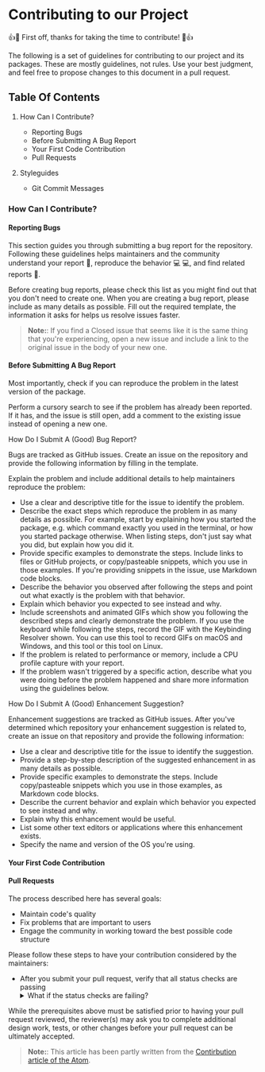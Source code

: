 # Contributing to our Project

👍🎉 First off, thanks for taking the time to contribute! 🎉👍

The following is a set of guidelines for contributing to our project and its packages. These are mostly guidelines, not rules. Use your best judgment, and feel free to propose changes to this document in a pull request.

## Table Of Contents

1. How Can I Contribute?

    * Reporting Bugs 
    * Before Submitting A Bug Report
    * Your First Code Contribution 
    * Pull Requests 

2. Styleguides

    * Git Commit Messages 
    
  ### How Can I Contribute?
#### Reporting Bugs

This section guides you through submitting a bug report for the repository. Following these guidelines helps maintainers and the community understand your report 📝, reproduce the behavior 💻 💻, and find related reports 🔎.

Before creating bug reports, please check this list as you might find out that you don't need to create one. When you are creating a bug report, please include as many details as possible. Fill out the required template, the information it asks for helps us resolve issues faster.

> **Note:**: If you find a Closed issue that seems like it is the same thing that you're experiencing, open a new issue and include a link to the original issue in the body of your new one.

#### Before Submitting A Bug Report

Most importantly, check if you can reproduce the problem in the latest version of the package.

Perform a cursory search to see if the problem has already been reported. If it has, and the issue is still open, add a comment to the existing issue instead of opening a new one.

How Do I Submit A (Good) Bug Report?

Bugs are tracked as GitHub issues. Create an issue on the repository and provide the following information by filling in the template.

Explain the problem and include additional details to help maintainers reproduce the problem:

   * Use a clear and descriptive title for the issue to identify the problem.
   * Describe the exact steps which reproduce the problem in as many details as possible. For example, start by explaining how you started the package, e.g. which command exactly you used in the terminal, or how you started package otherwise. When listing steps, don't just say what you did, but explain how you did it. 
   * Provide specific examples to demonstrate the steps. Include links to files or GitHub projects, or copy/pasteable snippets, which you use in those examples. If you're providing snippets in the issue, use Markdown code blocks.
   * Describe the behavior you observed after following the steps and point out what exactly is the problem with that behavior.
   * Explain which behavior you expected to see instead and why.
   * Include screenshots and animated GIFs which show you following the described steps and clearly demonstrate the problem. If you use the keyboard while following the steps, record the GIF with the Keybinding Resolver shown. You can use this tool to record GIFs on macOS and Windows, and this tool or this tool on Linux.
   * If the problem is related to performance or memory, include a CPU profile capture with your report.
   * If the problem wasn't triggered by a specific action, describe what you were doing before the problem happened and share more information using the guidelines below.

How Do I Submit A (Good) Enhancement Suggestion?

Enhancement suggestions are tracked as GitHub issues. After you've determined which repository your enhancement suggestion is related to, create an issue on that repository and provide the following information:

   * Use a clear and descriptive title for the issue to identify the suggestion.
   * Provide a step-by-step description of the suggested enhancement in as many details as possible.
   * Provide specific examples to demonstrate the steps. Include copy/pasteable snippets which you use in those examples, as Markdown code blocks.
   * Describe the current behavior and explain which behavior you expected to see instead and why.
   * Explain why this enhancement would be useful.
   * List some other text editors or applications where this enhancement exists.
   * Specify the name and version of the OS you're using.

#### Your First Code Contribution

#### Pull Requests

The process described here has several goals:

   * Maintain code's quality
   * Fix problems that are important to users
   * Engage the community in working toward the best possible code structure

Please follow these steps to have your contribution considered by the maintainers:

   * After you submit your pull request, verify that all status checks are passing
    <details><summary>What if the status checks are failing?</summary>If a status check is failing, and you believe that the failure is unrelated to your change, please leave a comment on the pull request explaining why you believe the failure is unrelated. A maintainer will re-run the status check for you. If we conclude that the failure was a false positive, then we will open an issue to track that problem with our status check suite.</details>

While the prerequisites above must be satisfied prior to having your pull request reviewed, the reviewer(s) may ask you to complete additional design work, tests, or other changes before your pull request can be ultimately accepted.


> **Note:**: This article has been partly written from the [Contirbution article of the Atom](https://github.com/atom/atom/blob/master/CONTRIBUTING.md).
